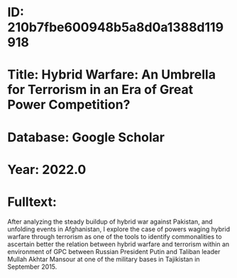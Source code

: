 # ID: 210b7fbe600948b5a8d0a1388d119918
# Title: Hybrid Warfare: An Umbrella for Terrorism in an Era of Great Power Competition?
# Database: Google Scholar
# Year: 2022.0
# Fulltext:
After analyzing the steady buildup of hybrid war against Pakistan, and unfolding events in Afghanistan, I explore the case of powers waging hybrid warfare through terrorism as one of the tools to identify commonalities to ascertain better the relation between hybrid warfare and terrorism within an environment of GPC between Russian President Putin and Taliban leader Mullah Akhtar Mansour at one of the military bases in Tajikistan in September 2015.